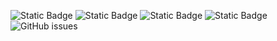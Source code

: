 ![Static Badge](https://img.shields.io/badge/blacklists-60-000000) ![Static Badge](https://img.shields.io/badge/blacklisted-2987815-cc0000) ![Static Badge](https://img.shields.io/badge/whitelisted-2244-00CC00) ![Static Badge](https://img.shields.io/badge/streaming_blacklist-28107-000000) ![GitHub issues](https://img.shields.io/github/issues/fabriziosalmi/blacklists)
